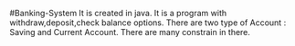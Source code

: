 #Banking-System
It is created in java.
It is a program with withdraw,deposit,check balance options.
There are two type of Account : Saving and Current Account.
There are many constrain in there.
